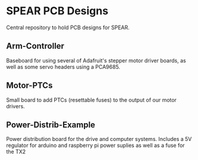 # SPEAR PCB Designs #

Central repository to hold PCB designs for SPEAR.

## Arm-Controller ##

Baseboard for using several of Adafruit's stepper motor driver boards, as well as some servo headers using a PCA9685.

## Motor-PTCs ##

Small board to add PTCs (resettable fuses) to the output of our motor drivers.

## Power-Distrib-Example ##

Power distribution board for the drive and computer systems. Includes a 5V regulator for arduino and raspberry pi power suplies as well as a fuse for the TX2